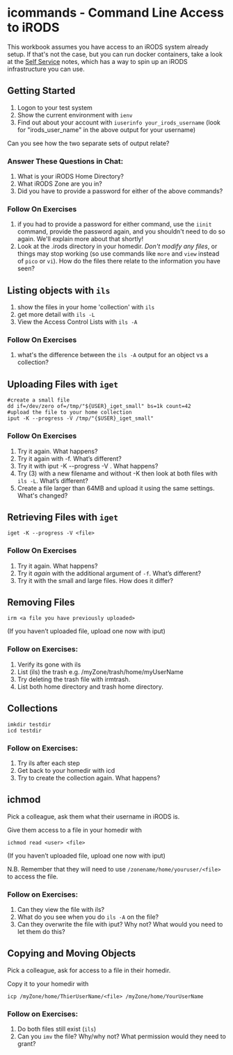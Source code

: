 # icommands - Command Line Access to iRODS

This workbook assumes you have access to an iRODS system already setup.
If that's not the case, but you can run docker containers, take a look at the [Self Service](../SelfService/README.md) notes, which has a way to spin up an iRODS infrastructure you can use.

## Getting Started

1. Logon to your test system
2. Show the current environment with `ienv`
3. Find out about your account with `iuserinfo your_irods_username` (look for "irods_user_name" in the above output for your username)

Can you see how the two separate sets of output relate?


### Answer These Questions in Chat:

1. What is your iRODS Home Directory?
2. What iRODS Zone are you in?
3. Did you have to provide a password for either of the above commands?


### Follow On Exercises

1. if you had to provide a password for either command, use the `iinit` command, provide the password again, and you shouldn't need to do so again. We'll explain more about that shortly!
2. Look at the .irods directory in your homedir. _Don't modify any files_, or things may stop working (so use commands like `more` and `view` instead of `pico` or `vi`). How do the files there relate to the information you have seen?


## Listing objects with `ils`

1. show the files in your home 'collection' with `ils`
2. get more detail with `ils -L`
3. View the Access Control Lists with `ils -A`

### Follow On Exercises

1. what's the difference between the `ils -A` output for an object vs a collection?

## Uploading Files with `iget` 

```
#create a small file
dd if=/dev/zero of=/tmp/"${USER}_iget_small" bs=1k count=42
#upload the file to your home collection
iput -K --progress -V /tmp/"{$USER}_iget_small"
```

### Follow On Exercises

1. Try it again. What happens?
2. Try it again with -f. What’s different? 
3. Try it with iput -K --progress -V <file> <newfilename>. What happens?
4. Try (3) with a new filename and without -K then look at both files with `ils -L`. What’s different?
5. Create a file larger than 64MB and upload it using the same settings. What's changed?

## Retrieving Files with `iget`

`iget -K --progress -V <file>`

### Follow On Exercises
1. Try it again. What happens?
2. Try it _again_ with the additional argument of `-f`. What’s different?
3. Try it with the small and large files. How does it differ?

## Removing Files

`irm <a file you have previously uploaded>`

(If you haven’t uploaded file, upload one now with iput)

### Follow on Exercises: 

1. Verify its gone with ils
2. List (ils) the trash e.g. /myZone/trash/home/myUserName
3. Try deleting the trash file with irmtrash. 
4. List both home directory and trash home directory. 

## Collections

```
imkdir testdir
icd testdir
```

### Follow on Exercises: 
1. Try ils after each step
2. Get back to your homedir with icd 
3. Try to create the collection again. What happens?

## ichmod

Pick a colleague, ask them what their username in iRODS is.

Give them access to a file in your homedir with 

`ichmod read <user> <file>`

(If you haven’t uploaded file, upload one now with iput)

N.B. Remember that they will need to use `/zonename/home/youruser/<file>` to access the file.


### Follow on Exercises: 
1. Can they view the file with ils?
2. What do you see when you do `ils -A` on the file? 
2. Can they overwrite the file with iput? Why not? What would you need to let them do this? 

## Copying and Moving Objects

Pick a colleague, ask for access to a file in their homedir.

Copy it to your homedir with

`icp /myZone/home/ThierUserName/<file> /myZone/home/YourUserName`

### Follow on Exercises: 

1. Do both files still exist (`ils`) 
2. Can you `imv` the file? Why/why not? What permission would they need to grant? 
